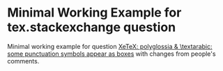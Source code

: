 # Minimal Working Example for tex.stackexchange question

Minimal working example for question [XeTeX: polyglossia & \textarabic: some punctuation symbols appear as boxes](http://tex.stackexchange.com/questions/309313/xetex-polyglossia-textarabic-some-punctuation-symbols-appear-as-boxes?noredirect=1#comment751396_309313) with changes from people's comments.
